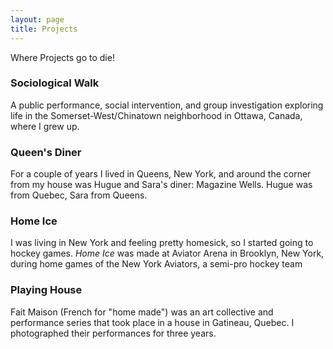 ```yaml
---
layout: page
title: Projects 
---
```


Where Projects go to die!

### Sociological Walk

A public performance, social intervention, and group investigation exploring life in the Somerset-West/Chinatown neighborhood in Ottawa, Canada, where I grew up.

### Queen's Diner

For a couple of years I lived in Queens, New York, and around the corner from my house was Hugue and Sara's diner: Magazine Wells. Hugue was from Quebec, Sara from Queens.

### Home Ice

I was living in New York and feeling pretty homesick, so I started going to hockey games. _Home Ice_ was made at Aviator Arena in Brooklyn, New York, during home games of the New York Aviators, a semi-pro hockey team

### Playing House

Fait Maison (French for "home made") was an art collective and performance series that took place in a house in Gatineau, Quebec. I photographed their performances for three years.